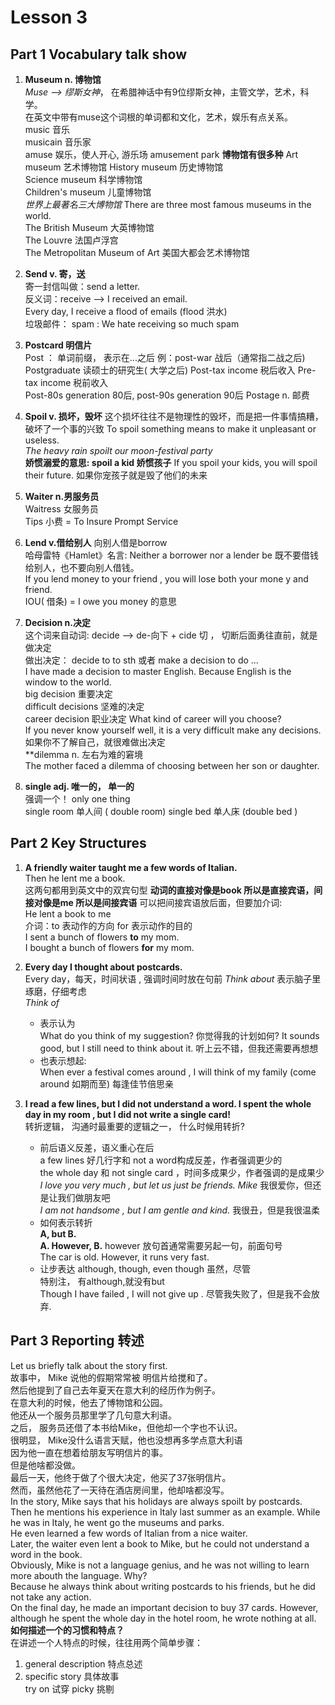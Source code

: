 # Lesson 3

## Part 1  Vocabulary talk show

1. **Museum n. 博物馆**  
*Muse --> 缪斯女神*， 在希腊神话中有9位缪斯女神，主管文学，艺术，科学。  
在英文中带有muse这个词根的单词都和文化，艺术，娱乐有点关系。  
music   音乐  
musicain  音乐家  
amuse 娱乐，使人开心, 游乐场 amusement  park
**博物馆有很多种**
Art museum   艺术博物馆
History museum 历史博物馆  
Science museum 科学博物馆  
Children's museum 儿童博物馆  
*世界上最著名三大博物馆*   There are three most famous museums in the world.   
The British Museum 大英博物馆  
The Louvre 法国卢浮宫  
The Metropolitan Museum of Art 美国大都会艺术博物馆

2. **Send  v. 寄，送**  
寄一封信叫做：send a letter.  
反义词：receive  --> I received an email.  
Every day, I receive a flood of emails (flood 洪水)  
垃圾邮件： spam  :  We hate receiving so much spam

3. **Postcard  明信片**  
 Post ： 单词前缀， 表示在...之后  例：post-war 战后（通常指二战之后)
 Postgraduate 读硕士的研究生( 大学之后)
 Post-tax income 税后收入   Pre-tax income 税前收入  
 Post-80s generation  80后,  post-90s generation 90后 
  Postage n. 邮费

4. **Spoil v. 损坏，毁坏**
这个损坏往往不是物理性的毁坏，而是把一件事情搞糟，破坏了一个事的兴致
To spoil something means to make it unpleasant or useless.  
*The heavy rain spoilt our moon-festival party*  
**娇惯溺爱的意思:  spoil a kid  娇惯孩子** 
If you spoil your kids, you will spoil their future. 如果你宠孩子就是毁了他们的未来

5. **Waiter n.男服务员**  
Waitress 女服务员  
Tips 小费  = To Insure Prompt Service

6. **Lend v.借给别人**  向别人借是borrow  
哈母雷特《Hamlet》名言: Neither a borrower nor a lender be  既不要借钱给别人，也不要向别人借钱。  
If you lend money to your friend , you will lose both your mone y and friend.    
IOU( 借条) = I owe you money 的意思

7. **Decision n.决定**  
这个词来自动词: decide -->  de-向下 + cide 切  ， 切断后面勇往直前，就是做决定  
做出决定： decide to to sth  或者 make a decision to do ...  
I have made a decision to master English. Because English is the window to the world.  
big decision   重要决定  
difficult decisions  坚难的决定  
career decision  职业决定    What kind of career will you choose?  
If you never know yourself well, it is a very difficult make any decisions.  如果你不了解自己，就很难做出决定  
**dilemma n. 左右为难的窘境  
The mother faced a dilemma of choosing between her son or daughter.  

8. **single adj. 唯一的， 单一的**  
强调一个！  only one thing  
single room   单人间   ( double room)
single bed 单人床  (double bed )

## Part 2  Key Structures

  1.  **A friendly waiter taught me a few words of Italian.**  
  Then he lent me a book.  
  这两句都用到英文中的双宾句型
  **动词的直接对像是book 所以是直接宾语，间接对像是me 所以是间接宾语** 
  可以把间接宾语放后面，但要加介词:  
  He lent a book to me  
  介词：to 表动作的方向  for 表示动作的目的  
  I sent a bunch of flowers  **to** my mom.  
  I bought a bunch of flowers **for** my mom.

  2. **Every day I thought about postcards.**   
  Every day，每天，时间状语  , 强调时间时放在句前
*Think about* 表示脑子里琢磨，仔细考虑  
*Think of* 
     - 表示认为  
     What do you think of my suggestion?   你觉得我的计划如何?
     It sounds good, but I still need to think about it. 听上云不错，但我还需要再想想
     - 也表示想起:  
     When ever a festival comes around , I will think of my family  (come around 如期而至) 每逢佳节倍思亲  
  3. **I read a few lines, but I did not understand a word. I spent the whole day in my room , but I did not write a single card!**   
  转折逻辑， 沟通时最重要的逻辑之一， 什么时候用转折?  
       - 前后语义反差，语义重心在后  
       a few lines 好几行字和 not a word构成反差，作者强调更少的   
       the whole day 和 not single card ，时间多成果少，作者强调的是成果少  
       *I love you very much , but let us just be friends. Mike*   我很爱你，但还是让我们做朋友吧  
       *I am not handsome , but I am gentle and kind.*  我很丑，但是我很温柔  
       - 如何表示转折  
       **A, but B.**  
       **A.  However,  B.**  however 放句首通常需要另起一句，前面句号   
       The car is old. However, it runs very fast.  
       - 让步表达  although, though, even though 虽然，尽管  
       特别注， 有although,就没有but  
       Though I have failed , I will not give up .  尽管我失败了，但是我不会放弃.

## Part 3 Reporting 转述
Let us briefly talk about the story first.  
故事中， Mike 说他的假期常常被 明信片给搅和了。  
然后他提到了自己去年夏天在意大利的经历作为例子。  
在意大利的时候，他去了博物馆和公园。  
他还从一个服务员那里学了几句意大利语。  
之后， 服务员还借了本书给Mike，但他却一个字也不认识。  
很明显， Mike没什么语言天赋，他也没想再多学点意大利语  
因为他一直在想着给朋友写明信片的事。  
但是他啥都没做。  
最后一天，他终于做了个很大决定，他买了37张明信片。  
然而，虽然他花了一天待在酒店房间里，他却啥都没写。  
In the story,   Mike says that his holidays are always spoilt by postcards.  
Then he mentions his experience in Italy last summer as an example. 
While he was in Italy, he went go the museums and parks.  
He even learned a few words of Italian from a nice waiter.  
Later, the waiter even lent a book to Mike, but he could not understand a word in the book.   
Obviously, Mike is not a language genius,  and he was not willing to learn more abouth the language. Why?  
Because he always think about writing  postcards to his friends, but he did not take any action.  
On the final day, he made an important decision to buy 37 cards.
However, although he spent the whole day in the hotel room, he wrote nothing at all.  
**如何描述一个的习惯和特点？**  
在讲述一个人特点的时候，往往用两个简单步骤：
  1.  general description 特点总述  
   2. specific story 具体故事  
try on 试穿      picky 挑剔
